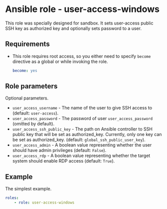 # Ansible role - user-access-windows

This role was specially designed for sandbox. It sets user-access public
SSH key as authorized key and optionally sets password to a user.

## Requirements

* This role requires root access, so you either need to specify `become` directive as a global or while invoking the role.

    ```yml
    become: yes
    ```

## Role parameters

Optional parameters.

* `user_access_username` - The name of the user to give SSH access to (default: `user-access`).
* `user_access_password` - The password of user `user_access_password` (omitted by default).
* `user_access_ssh_public_key` - The path on Ansible controller to SSH public key that will be set as authorized_key.
Currently, only one key can be set as authorized_key. (default: `global_ssh_public_user_key`).
* `user_access_admin` - A boolean value representing whether the user should have admin privileges (default: `False`).
* `user_access_rdp` - A boolean value representing whether the target system should enable RDP access (default: `True`).

## Example

The simplest example.

```yml
roles:
    - role: user-access-windows
```

